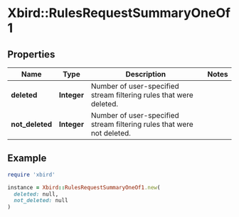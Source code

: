# Xbird::RulesRequestSummaryOneOf1

## Properties

| Name | Type | Description | Notes |
| ---- | ---- | ----------- | ----- |
| **deleted** | **Integer** | Number of user-specified stream filtering rules that were deleted. |  |
| **not_deleted** | **Integer** | Number of user-specified stream filtering rules that were not deleted. |  |

## Example

```ruby
require 'xbird'

instance = Xbird::RulesRequestSummaryOneOf1.new(
  deleted: null,
  not_deleted: null
)
```

